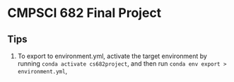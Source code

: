# CMPSCI 682 Final Project

## Tips
1. To export to environment.yml, activate the target environment by running `conda activate cs682project`, and then run `conda env export > environment.yml`,
